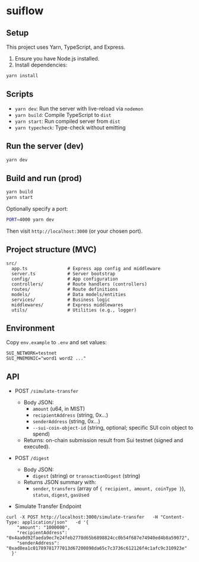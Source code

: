 # suiflow

## Setup

This project uses Yarn, TypeScript, and Express.

1. Ensure you have Node.js installed.
2. Install dependencies:

```bash
yarn install
```

## Scripts

- `yarn dev`: Run the server with live-reload via `nodemon`
- `yarn build`: Compile TypeScript to `dist`
- `yarn start`: Run compiled server from `dist`
- `yarn typecheck`: Type-check without emitting

## Run the server (dev)

```bash
yarn dev
```

## Build and run (prod)

```bash
yarn build
yarn start
```

Optionally specify a port:

```bash
PORT=4000 yarn dev
```

Then visit `http://localhost:3000` (or your chosen port).

## Project structure (MVC)

```
src/
  app.ts               # Express app config and middleware
  server.ts            # Server bootstrap
  config/              # App configuration
  controllers/         # Route handlers (controllers)
  routes/              # Route definitions
  models/              # Data models/entities
  services/            # Business logic
  middlewares/         # Express middlewares
  utils/               # Utilities (e.g., logger)
```

## Environment

Copy `env.example` to `.env` and set values:

```
SUI_NETWORK=testnet
SUI_MNEMONIC="word1 word2 ..."
```

## API

- POST `/simulate-transfer`
  - Body JSON:
    - `amount` (u64, in MIST)
    - `recipientAddress` (string, 0x...)
    - `senderAddress` (string, 0x...)
    - `--sui-coin-object-id` (string, optional; specific SUI coin object to spend)
  - Returns: on-chain submission result from Sui testnet (signed and executed).


- POST `/digest`
  - Body JSON:
    - `digest` (string) or `transactionDigest` (string)
  - Returns JSON summary with:
    - `sender`, `transfers` (array of `{ recipient, amount, coinType }`), `status`, `digest`, `gasUsed`



- Simulate Transfer Endpoint


```
curl -X POST http://localhost:3000/simulate-transfer   -H "Content-Type: application/json"   -d '{
    "amount": "1000000",
    "recipientAddress": "0x4aa0d92faeda9ec7e24feb2778d65b6898824cc0b54f687e74940ed4b8a59072",
    "senderAddress": "0xad8ea1c01789781777013d67200898da65c7c3736c612126f4c1afc9c310923e"
  }'
```